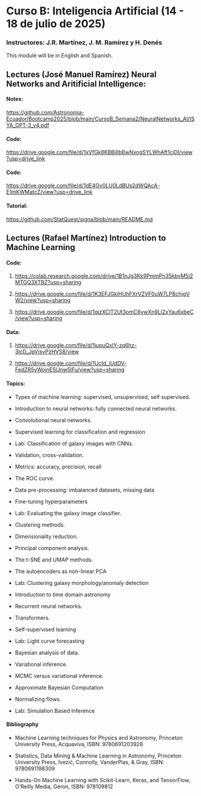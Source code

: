 # Curso B: Inteligencia Artificial (14 - 18 de julio de 2025)

### Instructores: J.R. Martínez, J. M. Ramírez y H. Denés

This module will be in English and Spanish.

## Lectures (José Manuel Ramírez) Neural Networks and Aritificial Intelligence:

#### Notes:

https://github.com/Astronomia-Ecuador/Bootcamp2025/blob/main/CursoB_Semana2/NeuralNetworks_AI/ISYA_GPT-3_v4.pdf

#### Code:

https://drive.google.com/file/d/1xVfGk8KBBiIlbBwNxogSYLWhAft1cjDI/view?usp=drive_link

#### Code:

https://drive.google.com/file/d/1dE4Ov0LU0LdBUs2dWQAcA-E1mKWMatcZ/view?usp=drive_link

#### Tutorial:

https://github.com/StatQuest/signa/blob/main/README.md


## Lectures (Rafael Martínez) Introduction to Machine Learning

#### Code:

1. https://colab.research.google.com/drive/1B1nJg3Kk9PmmPn35kbvM5i2MTGQ3XTBZ?usp=sharing

2. https://drive.google.com/file/d/1K3EFJGkiHUhFXrVZVF0uW7LP8chjgVW2/view?usp=sharing

3. https://drive.google.com/file/d/1qjzXClT2Ut3omC6ywXn9LI2xYau6xbeC/view?usp=sharing


#### Data:

1. https://drive.google.com/file/d/1jupuQxIY-zq6hz-3lcD_JpVisvPzHVS8/view

2. https://drive.google.com/file/d/1Uctd_iUdDV-FedZR5yWojnE5lJnw5lFu/view?usp=sharing

#### Topics:

- Types of machine learning: supervised, unsupervised, self supervised.

- Introduction to neural networks: fully connected neural networks.

- Convolutional neural networks.

- Supervised learning for classification and regression

- Lab: Classification of galaxy images with CNNs.

- Validation, cross-validation.

- Metrics: accuracy, precision, recall

- The ROC curve.

- Data pre-processing: imbalanced datasets, missing data

- Fine-tuning hyperparameters

- Lab: Evaluating the galaxy image classifier.

- Clustering methods.

- Dimensionality reduction.

- Principal component analysis.

- The t-SNE and UMAP methods.

- The autoencoders as non-linear PCA

- Lab: Clustering galaxy morphology/anomaly detection

- Introduction to time domain astronomy

- Recurrent neural networks.

- Transformers.

- Self-supervised learning

- Lab: Light curve forecasting

- Bayesian analysis of data.

- Variational inference.

- MCMC versus variational inference.

- Approximate Bayesian Computation

- Normalizing flows.

- Lab: Simulation Based Inference

#### Bibliography

- Machine Learning techniques for Physics and Astronomy, Princeton University Press, Acquaviva, ISBN: 9780691203928

- Statistics, Data Mining & Machine Learning in Astronomy, Princeton University Press, Ivezić, Connolly, VanderPlas, & Gray, ISBN: 9780691198309

- Hands-On Machine Learning with Scikit-Learn, Keras, and TensorFlow, O’Reilly Media, Géron, ISBN: 978109812

